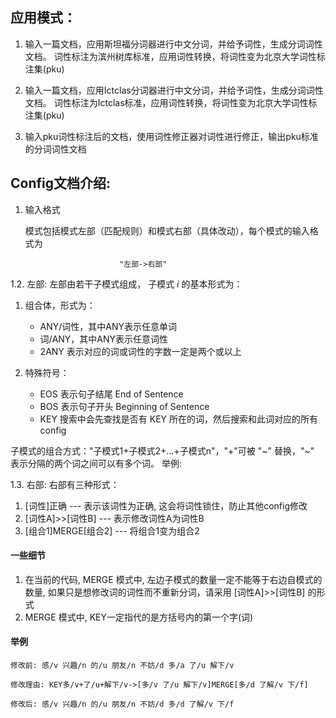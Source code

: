 ## 应用模式：

1.  输入一篇文档，应用斯坦福分词器进行中文分词，并给予词性，生成分词词性文档。
    词性标注为滨州树库标准，应用词性转换，将词性变为北京大学词性标注集(pku)

2.  输入一篇文档，应用Ictclas分词器进行中文分词，并给予词性，生成分词词性文档。
    词性标注为Ictclas标准，应用词性转换，将词性变为北京大学词性标注集(pku)

3.  输入pku词性标注后的文档，使用词性修正器对词性进行修正，输出pku标准的分词词性文档


## Config文档介绍:

1. 输入格式

	模式包括模式左部（匹配规则）和模式右部（具体改动），每个模式的输入格式为

							"左部->右部"

1.2. 左部: 左部由若干子模式组成， 子模式 _i_ 的基本形式为：

1)	组合体，形式为：
    * ANY/词性，其中ANY表示任意单词
    * 词/ANY，其中ANY表示任意词性
    * 2ANY 表示对应的词或词性的字数一定是两个或以上

2)	特殊符号：
	* EOS 表示句子结尾 End of Sentence
	* BOS 表示句子开头 Beginning of Sentence
    * KEY 搜索中会先查找是否有 KEY 所在的词，然后搜索和此词对应的所有config  

子模式的组合方式："子模式1+子模式2+…+子模式n"，"+"可被 "\~" 替换，"\~" 表示分隔的两个词之间可以有多个词。
举例:

1.3. 右部: 右部有三种形式：
  1. [词性]正确 --- 表示该词性为正确, 这会将词性锁住，防止其他config修改
  2. [词性A]>>[词性B] --- 表示修改词性A为词性B
  3. [组合1]MERGE[组合2] --- 将组合1变为组合2

#### 一些细节
1. 在当前的代码, MERGE 模式中, 左边子模式的数量一定不能等于右边自模式的数量, 如果只是想修改词的词性而不重新分词，请采用 [词性A]>>[词性B] 的形式
2. MERGE 模式中, KEY一定指代的是方括号内的第一个字(词)

#### 举例

	修改前: 感/v 兴趣/n 的/u 朋友/n 不妨/d 多/a 了/u 解下/v

	修改理由: KEY多/v+了/u+解下/v->[多/v 了/u 解下/v]MERGE[多/d 了解/v 下/f]

	修改后: 感/v 兴趣/n 的/u 朋友/n 不妨/d 多/d 了解/v 下/f





